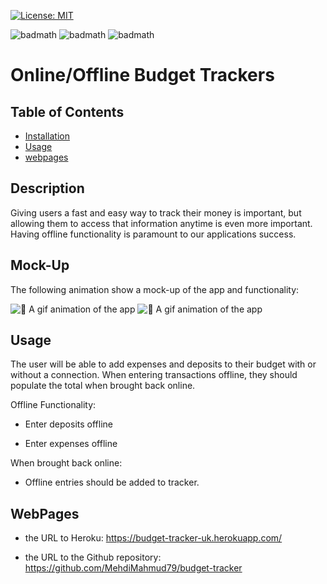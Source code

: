 [![License: MIT](https://img.shields.io/badge/License-MIT-yellow.svg)](https://opensource.org/licenses/MIT)

![badmath](https://img.shields.io/github/issues/Esper06/Movie-Time)
![badmath](https://img.shields.io/github/forks/Esper06/Movie-Time)
![badmath](https://img.shields.io/github/stars/Esper06/Movie-Time)


# Online/Offline Budget Trackers

## Table of Contents

- [Installation](#installation)
- [Usage](#usage)
- [webpages](#webpages)

## Description

Giving users a fast and easy way to track their money is important, but allowing them to access that information anytime is even more important. Having offline functionality is paramount to our applications success.

## Mock-Up

The following animation show a mock-up of the app and functionality:


![📸 A gif animation of the app](./assets/screen.gif)
![📸 A gif animation of the app](./assets/screen2.gif)
## Usage
The user will be able to add expenses and deposits to their budget with or without a connection. When entering transactions offline, they should populate the total when brought back online.

Offline Functionality:

  * Enter deposits offline

  * Enter expenses offline

When brought back online:

  * Offline entries should be added to tracker.


## WebPages

  * the URL to Heroku:  https://budget-tracker-uk.herokuapp.com/

  * the URL to the Github repository: https://github.com/MehdiMahmud79/budget-tracker
